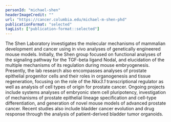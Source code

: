 ```yaml
---
personId: "michael-shen"
headerImageCredit: ""
url: "https://cancer.columbia.edu/michael-m-shen-phd"
publicationFormat: "selected"
tagList: ["publication-format::selected"]
---
```


The Shen Laboratory investigates the molecular mechanisms of mammalian development and cancer using in vivo analyses of genetically engineered mouse models. Initially, the Shen group focused on functional analyses of the signaling pathway for the TGF-beta ligand Nodal, and elucidation of the multiple mechanisms of its regulation during mouse embryogenesis.
Presently, the lab research also encompasses analyses of prostate epithelial progenitor cells and their roles in organogenesis and tissue regeneration, focusing on the role of the _Nkx3.1_ transcriptional regulator as well as analysis of cell types of origin for prostate cancer. Ongoing projects include systems analyses of embryonic stem cell pluripotency, investigation of mechanisms of prostate epithelial lineage specification and cell-type differentiation, and generation of novel mouse models of advanced prostate cancer. Recent studies also include bladder cancer evolution and drug response through the analysis of patient-derived bladder tumor organoids.

<!-- end -->
